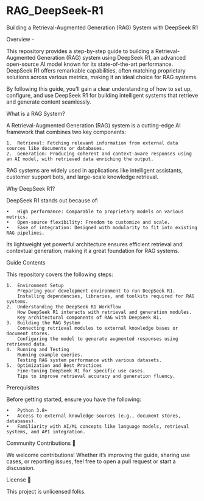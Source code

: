 # RAG_DeepSeek-R1
Building a Retrieval-Augmented Generation (RAG) System with DeepSeek R1

Overview -

This repository provides a step-by-step guide to building a Retrieval-Augmented Generation (RAG) system using DeepSeek R1, an advanced open-source AI model known for its state-of-the-art performance. DeepSeek R1 offers remarkable capabilities, often matching proprietary solutions across various metrics, making it an ideal choice for RAG systems.

By following this guide, you’ll gain a clear understanding of how to set up, configure, and use DeepSeek R1 for building intelligent systems that retrieve and generate content seamlessly.


What is a RAG System? 

A Retrieval-Augmented Generation (RAG) system is a cutting-edge AI framework that combines two key components:

	1.	Retrieval: Fetching relevant information from external data sources like documents or databases.
	2.	Generation: Producing coherent and context-aware responses using an AI model, with retrieved data enriching the output.

RAG systems are widely used in applications like intelligent assistants, customer support bots, and large-scale knowledge retrieval.


Why DeepSeek R1? 

DeepSeek R1 stands out because of:

	•	High performance: Comparable to proprietary models on various metrics.
	•	Open-source flexibility: Freedom to customize and scale.
	•	Ease of integration: Designed with modularity to fit into existing RAG pipelines.

Its lightweight yet powerful architecture ensures efficient retrieval and contextual generation, making it a great foundation for RAG systems.


Guide Contents 

This repository covers the following steps:

	1.	Environment Setup
		Preparing your development environment to run DeepSeek R1.
		Installing dependencies, libraries, and toolkits required for RAG systems.
	2.	Understanding the DeepSeek R1 Workflow
		How DeepSeek R1 interacts with retrieval and generation modules.
		Key architectural components of RAG with DeepSeek R1.
	3.	Building the RAG System
		Connecting retrieval modules to external knowledge bases or document stores.
		Configuring the model to generate augmented responses using retrieved data.
	4.	Running and Testing
		Running example queries.
		Testing RAG system performance with various datasets.
	5.	Optimization and Best Practices
		Fine-tuning DeepSeek R1 for specific use cases.
		Tips to improve retrieval accuracy and generation fluency.

Prerequisites 

Before getting started, ensure you have the following:

	•	Python 3.8+
	•	Access to external knowledge sources (e.g., document stores, databases).
	•	Familiarity with AI/ML concepts like language models, retrieval systems, and API integration.



Community Contributions 💬

We welcome contributions! Whether it’s improving the guide, sharing use cases, or reporting issues, feel free to open a pull request or start a discussion.


License 📝

This project is unlicensed folks.
